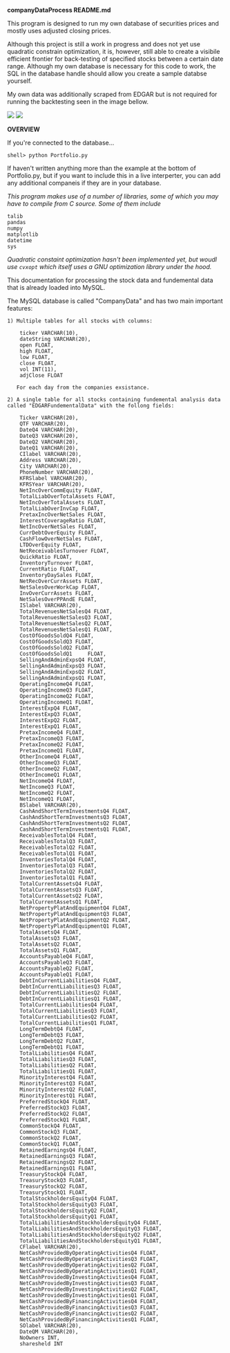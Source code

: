 **companyDataProcess README.md**

This program is designed to run my own database of securities prices and mostly uses adjusted closing prices. 

Although this project is still a work in progress and does not yet use quadratic constrain optimization, it is, however, still able to create a visibile efficient frontier for back-testing of specified stocks between a certain date range. Although my own database is necessary for this code to work, the SQL in the database handle should allow you create a sample databse yourself. 

My own data was additionally scraped from EDGAR but is not required for running the backtesting seen in the image bellow. 

![](https://i.imgur.com/9HN20NW.png)
![](http://i.imgur.com/EmSCQgU.png)

**OVERVIEW**

If you're connected to the database...

	shell> python Portfolio.py

If haven't written anything more than the example at the bottom of Portfolio.py, but if you want to include this in a live interperter, you can add any additional companeis if they are in your database. 

*This program makes use of a number of libraries, some of which you may have to compile from C source. Some of them include*

	talib
	pandas
	numpy
	matplotlib
	datetime
	sys

*Quadratic constaint optimization hasn't been implemented yet, but woudl use `cvxopt` which itself uses a GNU optimization library under the hood.* 


This documentation for processing the stock data and fundemental data that is already loaded into MySQL. 

The MySQL database is called "CompanyData" and has two main important features: 
	
	1) Multiple tables for all stocks with columns: 
	
	  	ticker VARCHAR(10),
		dateString VARCHAR(20),
		open FLOAT, 
		high FLOAT, 
		low FLOAT, 
		close FLOAT, 
		vol INT(11),
		adjClose FLOAT	
		 
	   For each day from the companies exsistance. 	
	
	2) A single table for all stocks containing fundemental analysis data called "EDGARFundementalData" with the follong fields: 
		
		Ticker VARCHAR(20), 
		QTF VARCHAR(20), 
		DateQ4 VARCHAR(20), 
		DateQ3 VARCHAR(20), 
		DateQ2 VARCHAR(20), 
		DateQ1 VARCHAR(20), 
		CIlabel VARCHAR(20), 
		Address VARCHAR(20), 
		City VARCHAR(20), 
		PhoneNumber VARCHAR(20), 
		KFRSlabel VARCHAR(20), 
		KFRSYear VARCHAR(20), 
		NetIncOverCommEquity FLOAT, 
		TotalLiabOverTotalAssets FLOAT, 
		NetIncOverTotalAssets FLOAT, 
		TotalLiabOverInvCap FLOAT, 
		PretaxIncOverNetSales FLOAT, 
		InterestCoverageRatio FLOAT, 
		NetIncOverNetSales FLOAT, 
		CurrDebtOverEquity FLOAT, 
		CashFlowOverNetSales FLOAT, 
		LTDOverEquity FLOAT, 
		NetReceivablesTurnover FLOAT, 
		QuickRatio FLOAT, 
		InventoryTurnover FLOAT, 
		CurrentRatio FLOAT, 
		InventoryDaySales FLOAT, 
		NetRecOverCurrAssets FLOAT, 
		NetSalesOverWorkCap FLOAT, 
		InvOverCurrAssets FLOAT, 
		NetSalesOverPPAndE FLOAT, 
		ISlabel VARCHAR(20), 
		TotalRevenuesNetSalesQ4 FLOAT, 
		TotalRevenuesNetSalesQ3 FLOAT, 
		TotalRevenuesNetSalesQ2 FLOAT, 
		TotalRevenuesNetSalesQ1 FLOAT, 
		CostOfGoodsSoldQ4 FLOAT, 
		CostOfGoodsSoldQ3 FLOAT, 
		CostOfGoodsSoldQ2 FLOAT, 
		CostOfGoodsSoldQ1     FLOAT, 
		SellingAndAdminExpsQ4 FLOAT, 
		SellingAndAdminExpsQ3 FLOAT, 
		SellingAndAdminExpsQ2 FLOAT, 
		SellingAndAdminExpsQ1 FLOAT, 
		OperatingIncomeQ4 FLOAT, 
		OperatingIncomeQ3 FLOAT, 
		OperatingIncomeQ2 FLOAT, 
		OperatingIncomeQ1 FLOAT, 
		InterestExpQ4 FLOAT, 
		InterestExpQ3 FLOAT, 
		InterestExpQ2 FLOAT, 
		InterestExpQ1 FLOAT, 
		PretaxIncomeQ4 FLOAT, 
		PretaxIncomeQ3 FLOAT, 
		PretaxIncomeQ2 FLOAT, 
		PretaxIncomeQ1 FLOAT, 
		OtherIncomeQ4 FLOAT, 
		OtherIncomeQ3 FLOAT, 
		OtherIncomeQ2 FLOAT, 
		OtherIncomeQ1 FLOAT, 
		NetIncomeQ4 FLOAT, 
		NetIncomeQ3 FLOAT, 
		NetIncomeQ2 FLOAT, 
		NetIncomeQ1 FLOAT, 
		BSlabel VARCHAR(20), 
		CashAndShortTermInvestmentsQ4 FLOAT, 
		CashAndShortTermInvestmentsQ3 FLOAT, 
		CashAndShortTermInvestmentsQ2 FLOAT, 
		CashAndShortTermInvestmentsQ1 FLOAT, 
		ReceivablesTotalQ4 FLOAT, 
		ReceivablesTotalQ3 FLOAT, 
		ReceivablesTotalQ2 FLOAT, 
		ReceivablesTotalQ1 FLOAT, 
		InventoriesTotalQ4 FLOAT, 
		InventoriesTotalQ3 FLOAT, 
		InventoriesTotalQ2 FLOAT, 
		InventoriesTotalQ1 FLOAT, 
		TotalCurrentAssetsQ4 FLOAT, 
		TotalCurrentAssetsQ3 FLOAT, 
		TotalCurrentAssetsQ2 FLOAT, 
		TotalCurrentAssetsQ1 FLOAT, 
		NetPropertyPlatAndEquipmentQ4 FLOAT, 
		NetPropertyPlatAndEquipmentQ3 FLOAT, 
		NetPropertyPlatAndEquipmentQ2 FLOAT, 
		NetPropertyPlatAndEquipmentQ1 FLOAT, 
		TotalAssetsQ4 FLOAT, 
		TotalAssetsQ3 FLOAT, 
		TotalAssetsQ2 FLOAT, 
		TotalAssetsQ1 FLOAT, 
		AccountsPayableQ4 FLOAT, 
		AccountsPayableQ3 FLOAT, 
		AccountsPayableQ2 FLOAT, 
		AccountsPayableQ1 FLOAT, 
		DebtInCurrentLiabilitiesQ4 FLOAT, 
		DebtInCurrentLiabilitiesQ3 FLOAT, 
		DebtInCurrentLiabilitiesQ2 FLOAT, 
		DebtInCurrentLiabilitiesQ1 FLOAT, 
		TotalCurrentLiabilitiesQ4 FLOAT, 
		TotalCurrentLiabilitiesQ3 FLOAT, 
		TotalCurrentLiabilitiesQ2 FLOAT, 
		TotalCurrentLiabilitiesQ1 FLOAT, 
		LongTermDebtQ4 FLOAT, 
		LongTermDebtQ3 FLOAT, 
		LongTermDebtQ2 FLOAT, 
		LongTermDebtQ1 FLOAT, 
		TotalLiabilitiesQ4 FLOAT, 
		TotalLiabilitiesQ3 FLOAT, 
		TotalLiabilitiesQ2 FLOAT, 
		TotalLiabilitiesQ1 FLOAT, 
		MinorityInterestQ4 FLOAT, 
		MinorityInterestQ3 FLOAT, 
		MinorityInterestQ2 FLOAT, 
		MinorityInterestQ1 FLOAT, 
		PreferredStockQ4 FLOAT, 
		PreferredStockQ3 FLOAT, 
		PreferredStockQ2 FLOAT, 
		PreferredStockQ1 FLOAT, 
		CommonStockQ4 FLOAT, 
		CommonStockQ3 FLOAT, 
		CommonStockQ2 FLOAT, 
		CommonStockQ1 FLOAT, 
		RetainedEarningsQ4 FLOAT, 
		RetainedEarningsQ3 FLOAT, 
		RetainedEarningsQ2 FLOAT, 
		RetainedEarningsQ1 FLOAT, 
		TreasuryStockQ4 FLOAT, 
		TreasuryStockQ3 FLOAT, 
		TreasuryStockQ2 FLOAT, 
		TreasuryStockQ1 FLOAT, 
		TotalStockholdersEquityQ4 FLOAT, 
		TotalStockholdersEquityQ3 FLOAT, 
		TotalStockholdersEquityQ2 FLOAT, 
		TotalStockholdersEquityQ1 FLOAT, 
		TotalLiabilitiesAndStockholdersEquityQ4 FLOAT, 
		TotalLiabilitiesAndStockholdersEquityQ3 FLOAT, 
		TotalLiabilitiesAndStockholdersEquityQ2 FLOAT, 
		TotalLiabilitiesAndStockholdersEquityQ1 FLOAT, 
		CFlabel VARCHAR(20), 
		NetCashProvidedByOperatingActivitiesQ4 FLOAT, 
		NetCashProvidedByOperatingActivitiesQ3 FLOAT, 
		NetCashProvidedByOperatingActivitiesQ2 FLOAT, 
		NetCashProvidedByOperatingActivitiesQ1 FLOAT, 
		NetCashProvidedByInvestingActivitiesQ4 FLOAT, 
		NetCashProvidedByInvestingActivitiesQ3 FLOAT, 
		NetCashProvidedByInvestingActivitiesQ2 FLOAT, 
		NetCashProvidedByInvestingActivitiesQ1 FLOAT, 
		NetCashProvidedByFinancingActivitiesQ4 FLOAT, 
		NetCashProvidedByFinancingActivitiesQ3 FLOAT, 
		NetCashProvidedByFinancingActivitiesQ2 FLOAT, 
		NetCashProvidedByFinancingActivitiesQ1 FLOAT, 
		SOlabel VARCHAR(20), 
		DateQM VARCHAR(20), 
		NoOwners INT, 
		sharesheld INT



